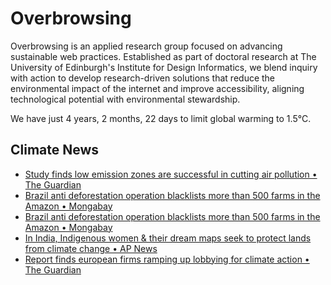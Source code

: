 # Overbrowsing

Overbrowsing is an applied research group focused on advancing sustainable web practices. Established as part of doctoral research at The University of Edinburgh's Institute for Design Informatics, we blend inquiry with action to develop research-driven solutions that reduce the environmental impact of the internet and improve accessibility, aligning technological potential with environmental stewardship.

<!-- clock-time -->
We have just 4 years, 2 months, 22 days to limit global warming to 1.5°C.
<!-- /clock-time -->

## Climate News
<!-- clock-news -->
- [Study finds low emission zones are successful in cutting air pollution • The Guardian](https://www.theguardian.com/environment/2025/may/16/low-emission-zones-successful-cutting-air-pollution-researchers-find )
- [Brazil anti deforestation operation blacklists more than 500 farms in the Amazon • Mongabay](https://news.mongabay.com/short-article/2025/05/brazil-antideforestation-operation-blacklists-more-than-500-farms-in-the-amazon/ )
- [Brazil anti deforestation operation blacklists more than 500 farms in the Amazon • Mongabay](https://www.dailyclimate.org/colombia-recognizes-indigenous-governments-in-amazon-in-historic-shift-toward-autonomy-2672024931.html )
- [In India, Indigenous women & their dream maps seek to protect lands from climate change • AP News](https://apnews.com/article/india-women-farmers-climate-change-indigenous-fe099e6b33589330f7aa1bb27da75005 )
- [Report finds european firms ramping up lobbying for climate action • The Guardian](https://www.theguardian.com/environment/2025/may/14/european-firms-ramping-up-lobbying-for-climate-action-report-finds )
<!-- /clock-news -->
